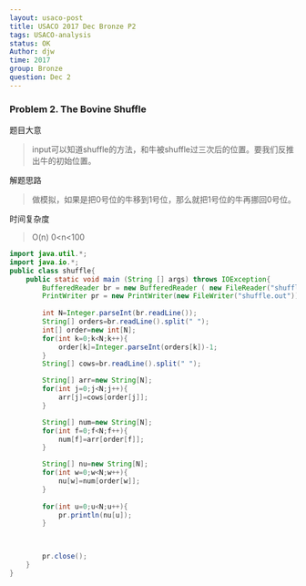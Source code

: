 ```yaml
---
layout: usaco-post
title: USACO 2017 Dec Bronze P2
tags: USACO-analysis
status: OK
Author: djw
time: 2017
group: Bronze
question: Dec 2
---
```


### Problem 2. The Bovine Shuffle

题目大意

> input可以知道shuffle的方法，和牛被shuffle过三次后的位置。要我们反推出牛的初始位置。

解题思路

> 做模拟，如果是把0号位的牛移到1号位，那么就把1号位的牛再挪回0号位。

时间复杂度

> O(n) 0<n<100

~~~java
import java.util.*;
import java.io.*;
public class shuffle{
    public static void main (String [] args) throws IOException{
        BufferedReader br = new BufferedReader ( new FileReader("shuffle.in"));
        PrintWriter pr = new PrintWriter(new FileWriter("shuffle.out"));
       
        int N=Integer.parseInt(br.readLine());
        String[] orders=br.readLine().split(" ");
        int[] order=new int[N];
        for(int k=0;k<N;k++){
            order[k]=Integer.parseInt(orders[k])-1;
        }
        String[] cows=br.readLine().split(" ");

        String[] arr=new String[N];
        for(int j=0;j<N;j++){
            arr[j]=cows[order[j]];
        }

        String[] num=new String[N];
        for(int f=0;f<N;f++){
            num[f]=arr[order[f]];
        }

        String[] nu=new String[N];
        for(int w=0;w<N;w++){
            nu[w]=num[order[w]];
        }
        
        for(int u=0;u<N;u++){
            pr.println(nu[u]);
        }
        


        pr.close();
    }
}
~~~

